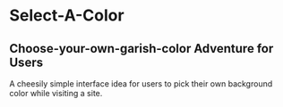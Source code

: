 # Select-A-Color
Choose-your-own-garish-color Adventure for Users
-------------

A cheesily simple interface idea for users to pick their own background color while visiting a site. 
